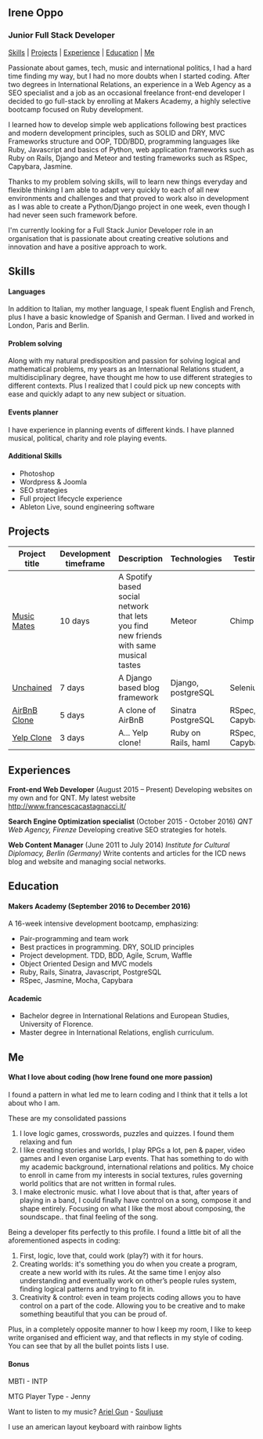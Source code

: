 ## Irene Oppo

### Junior Full Stack Developer

[Skills](#skills) | [Projects](#projects) | [Experience](#experience) | [Education](#education) | [Me](#me)

Passionate about games, tech, music and international politics, I had a hard time finding my way, but I had no more doubts when I started coding.
After two degrees in International Relations, an experience in a Web Agency as a SEO specialist and a job as an occasional freelance front-end developer I decided to go full-stack by enrolling at Makers Academy, a highly selective bootcamp focused on Ruby development.

I learned how to develop simple web applications following best practices and modern development principles, such as SOLID and DRY, MVC Frameworks structure and OOP, TDD/BDD, programming languages like Ruby, Javascript and basics of Python, web application frameworks such as Ruby on Rails, Django and Meteor and testing frameworks such as RSpec, Capybara, Jasmine.

Thanks to my problem solving skills, will to learn new things everyday and flexible thinking I am able to adapt very quickly to each of all new environments and challenges and that proved to work also in development as I was able to create a Python/Django project in one week, even though I had never seen such framework before.

I'm currently looking for a Full Stack Junior Developer role in an organisation that is passionate about creating creative solutions and innovation and have a positive approach to work.


## Skills

#### Languages

In addition to Italian, my mother language, I speak fluent English and French, plus I have a basic knowledge of Spanish and German. I lived and worked in London, Paris and Berlin.

#### Problem solving

Along with my natural predisposition and passion for solving logical and mathematical problems, my years as an International Relations student, a multidisciplinary degree, have thought me how to use different strategies to different contexts. Plus I realized that I could pick up new concepts with ease and quickly adapt to any new subject or situation.


#### Events planner

I have experience in planning events of different kinds. I have planned musical, political, charity and role playing events.

#### Additional Skills

- Photoshop
- Wordpress & Joomla
- SEO strategies
- Full project lifecycle experience
- Ableton Live, sound engineering software


## Projects

Project title  | Development timeframe | Description | Technologies | Testing
------------- | ------------------------------	| ------------- |------------- |---------
[Music Mates](http://music-mates.herokuapp.com/) | 10 days | A Spotify based social network that lets you find new friends with same musical tastes | Meteor | Chimp
[Unchained](https://github.com/souljuse/unchained_blog) | 7 days | A Django based blog framework | Django, postgreSQL | Selenium
[AirBnB Clone](https://github.com/souljuse/airbnb_clone) | 5 days | A clone of AirBnB | Sinatra PostgreSQL | RSpec, Capybara
[Yelp Clone](https://agile-tor-10201.herokuapp.com/) | 3 days | A... Yelp clone! | Ruby on Rails, haml | RSpec, Capybara

## Experiences

**Front-end Web Developer** (August 2015 – Present)
Developing websites on my own and for QNT. My latest website http://www.francescacastagnacci.it/

**Search Engine Optimization specialist** (October 2015 - October 2016)
*QNT Web Agency, Firenze*
Developing creative SEO strategies for hotels.

**Web Content Manager** (June 2011 to July 2014)
*Institute for Cultural Diplomacy, Berlin (Germany)*
Write contents and articles for the ICD news blog and website and managing social networks.


## Education

#### Makers Academy (September 2016 to December 2016)

A 16-week intensive development bootcamp, emphasizing:
- Pair-programming and team work
- Best practices in programming. DRY, SOLID principles
- Project development. TDD, BDD, Agile, Scrum, Waffle
- Object Oriented Design and MVC models
- Ruby, Rails, Sinatra, Javascript, PostgreSQL
- RSpec, Jasmine, Mocha, Capybara

#### Academic

- Bachelor degree in International Relations and European Studies, University of Florence.
- Master degree in International Relations, english curriculum.

## Me

#### What I love about coding (how Irene found one more passion)
I found a pattern in what led me to learn coding and I think that it tells a lot about who I am.

These are my consolidated passions

1. I love logic games, crosswords, puzzles and quizzes. I found them relaxing and fun
2. I like creating stories and worlds, I play RPGs a lot, pen & paper, video games and I even organise Larp events. That has something to do with my academic background, international relations and politics. My choice to enroll in  came from my interests in social textures, rules governing world politics that are not written in formal rules.
3. I make electronic music. what I love about that is that, after years of playing in a band, I could finally have control on a song, compose it and shape entirely. Focusing on what I like the most about composing, the soundscape.. that final feeling of the song.

Being a developer fits perfectly to this profile. I found a little bit of all the aforementioned aspects in coding:

1. First, logic, love that, could work (play?) with it for hours.
2. Creating worlds: it's something you do when you create a program, create a new world with its rules. At the same time I enjoy also understanding and eventually work on other’s people rules system, finding logical patterns and trying to fit in.
3. Creativity & control: even in team projects coding allows you to have control on a part of the code. Allowing you to be creative and to make something beautiful that you can be proud of.

Plus, in a completely opposite manner to how I keep my room, I like to keep write organised and efficient way, and that reflects in my style of coding. You can see that by all the bullet points lists I use.

#### Bonus
MBTI - INTP

MTG Player Type - Jenny

Want to listen to my music? [Ariel Gun](https://soundcloud.com/ariel-gun) - [Souljuse](https://soundcloud.com/souljuse) 

I use an american layout keyboard with rainbow lights



